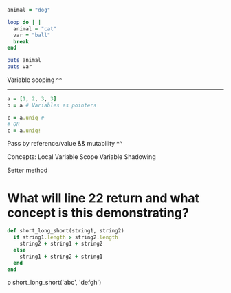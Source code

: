 ```ruby
animal = "dog"

loop do |_|
  animal = "cat"
  var = "ball"
  break
end

puts animal
puts var
```
Variable scoping ^^

-----
```ruby
a = [1, 2, 3, 3]
b = a # Variables as pointers

c = a.uniq # 
# OR
c = a.uniq!
```
Pass by reference/value && mutability ^^

Concepts:
Local Variable Scope
Variable Shadowing

Setter method

# What will line 22 return and what concept is this demonstrating?

```ruby
def short_long_short(string1, string2)
  if string1.length > string2.length
    string2 + string1 + string2
  else
    string1 + string2 + string1
  end
end
```





p short_long_short('abc', 'defgh')